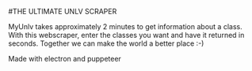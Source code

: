 #THE ULTIMATE UNLV SCRAPER

MyUnlv takes approximately 2 minutes to get information about a class. With this webscraper, enter the classes you want and have it returned in seconds. Together we can make the world a better place :-) 

Made with electron and puppeteer
